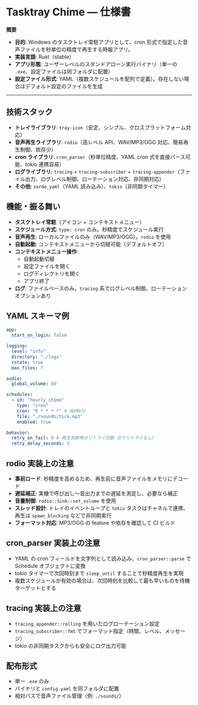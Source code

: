 # Tasktray Chime — 仕様書

**概要**
- **目的**: Windows のタスクトレイ常駐アプリとして、cron 形式で指定した音声ファイルを秒単位の精度で再生する時報アプリ。
- **実装言語**: Rust（stable）
- **アプリ形態**: ユーザーレベルのスタンドアローン実行バイナリ（単一の `.exe`、設定ファイルは同フォルダに配置）
- **設定ファイル形式**: YAML（複数スケジュールを配列で定義）。存在しない場合はデフォルト設定のファイルを生成

---

## 技術スタック
- **トレイライブラリ**: `tray-icon`（安定、シンプル、クロスプラットフォーム対応）
- **音声再生ライブラリ**: `rodio`（高レベル API、WAV/MP3/OGG 対応、簡易再生制御、依存少）
- **cron ライブラリ**: `cron_parser`（秒単位精度、YAML cron 式を直接パース可能、tokio 連携容易）
- **ログライブラリ**: `tracing` + `tracing-subscriber` + `tracing-appender`（ファイル出力、ログレベル制御、ローテーション対応、非同期対応）
- **その他**: `serde_yaml`（YAML 読み込み）、`tokio`（非同期タイマー）

## 機能・振る舞い
- **タスクトレイ常駐**（アイコン + コンテキストメニュー）
- **スケジュール方式**: `type: cron` のみ。秒精度でスケジュール実行
- **音声再生**: ローカルファイルのみ（WAV/MP3/OGG）。`rodio` を使用
- **自動起動**: コンテキストメニューから切替可能（デフォルトオフ）
- **コンテキストメニュー操作**:
  - 自動起動切替
  - 設定ファイルを開く
  - ログディレクトリを開く
  - アプリ終了
- **ログ**: ファイルベースのみ。`tracing` 系でログレベル制御、ローテーションオプションあり

## YAML スキーマ例
```yaml
app:
  start_on_login: false

logging:
  level: "info"
  directory: "./logs"
  rotate: true
  max_files: 7

audio:
  global_volume: 80

schedules:
  - id: "hourly_chime"
    type: "cron"
    cron: "0 * * * *" # 毎時0分
    file: "./sounds/tick.mp3"
    enabled: true

behavior:
  retry_on_fail: 0 # 再生失敗時のリトライ回数（0でリトライなし）
  retry_delay_seconds: 5

```

## rodio 実装上の注意
- **事前ロード**: 秒精度を高めるため、再生前に音声ファイルをメモリにデコード
- **遅延補正**: 実機で呼び出し〜音出力までの遅延を測定し、必要なら補正
- **音量制御**: `rodio::Sink::set_volume` を使用
- **スレッド設計**: トレイのイベントループと `tokio` タスクはチャネルで連携、再生は `spawn_blocking` などで非同期実行
- **フォーマット対応**: MP3/OGG の feature や依存を確認して CI ビルド

## cron_parser 実装上の注意
- YAML の cron フィールドを文字列として読み込み、`cron_parser::parse` で Schedule オブジェクトに変換
- tokio タイマーで次回時刻まで `sleep_until` することで秒精度再生を実現
- 複数スケジュールが有効の場合は、次回時刻を比較して最も早いものを待機ターゲットとする

## tracing 実装上の注意
- `tracing_appender::rolling` を用いたログローテーション設定
- `tracing_subscriber::fmt` でフォーマット指定（時間、レベル、メッセージ）
- tokio の非同期タスクからも安全にログ出力可能

## 配布形式
- 単一 `.exe` のみ
- バイナリと `config.yaml` を同フォルダに配置
- 相対パスで音声ファイル管理（例: `./sounds/`）

